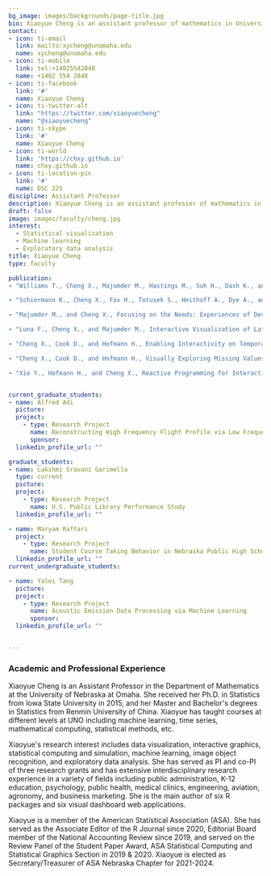 ```yaml
---
bg_image: images/backgrounds/page-title.jpg
bio: Xiaoyue Cheng is an assistant professor of mathematics in University of Nebraska at Omaha. Her research interests include statistical visualization, interactive graphics, machine learning, classification, Exploratory data analysis, missing data analysis, time series, statistical simulation and computing.
contact:
- icon: ti-email
  link: mailto:xycheng@unomaha.edu
  name: xycheng@unomaha.edu
- icon: ti-mobile
  link: tel:+14025542848
  name: +1402 554 2848
- icon: ti-facebook
  link: '#'
  name: Xiaoyue Cheng
- icon: ti-twitter-alt
  link: "https://twitter.com/xiaoyuecheng"
  name: "@xiaoyuecheng"
- icon: ti-skype
  link: '#'
  name: Xiaoyue Cheng
- icon: ti-world
  link: 'https://chxy.github.io'
  name: chxy.github.io
- icon: ti-location-pin
  link: '#'
  name: DSC 225
discipline: Assistant Professor
description: Xiaoyue Cheng is an assistant professor of mathematics in University of Nebraska at Omaha. Her research interests include statistical visualization, interactive graphics, machine learning, classification, Exploratory data analysis, missing data analysis, time series, statistical simulation and computing.
draft: false
image: images/faculty/cheng.jpg
interest:
  - Statistical visualization
  - Machine learning
  - Exploratory data analysis
title: Xiaoyue Cheng
type: faculty

publication: 
- "Williams T., Cheng X., Majumder M., Hastings M., Suh H., Dash K., and Yeo J., Collaborative Big Data Review for Educational Impact, School Community Journal, 30(2), 93-104 (2020)."

- "Schiermann K., Cheng X., Fox H., Totusek S., Heithoff A., Dye A., and Majumder M., Interactive Visualization on the CNS HIV Anti-Retroviral Therapy Effects Research, JSM Proceedings, 2684-2695 (2018)."

- "Majumder M., and Cheng X., Focusing on the Needs: Experiences of Developing a Data Science Program, Journal of Computational and Graphical Statistics, 26(4), 779-780 (2017)."

- "Luna F., Cheng X., and Majumder M., Interactive Visualization of Latino Political Participation in Nebraska and USA, JSM Proceedings, 3698-3709 (2016)."

- "Cheng X., Cook D., and Hofmann H., Enabling Interactivity on Temporal and Longitudinal Displays, Journal of Computational and Graphical Statistics, 25(4), 1057-1076 (2015)."

- "Cheng X., Cook D., and Hofmann H., Visually Exploring Missing Values in Multivariable Data Using a Graphical User Interface, Journal of Statistical Software, 68(6), 1-23 (2014)."

- "Xie Y., Hofmann H., and Cheng X., Reactive Programming for Interactive Graphics, Statistical Science, 29(2), 201-213 (2014)."


current_graduate_students:
- name: Alfred Adi
  picture: 
  project:
    - type: Research Project
      name: Reconstructing High Frequency Flight Profile via Low Frequency Data Interpolation
      sponsor: 
  linkedin_profile_url: ""

graduate_students:
- name: Lakshmi Sravani Garimella
  type: current
  picture: 
  project:
    - type: Research Project
      name: U.S. Public Library Performance Study
  linkedin_profile_url: ""

- name: Maryam Raftari
  project:
    - type: Research Project
      name: Student Course Taking Behavior in Nebraska Public High Schools
  linkedin_profile_url: ""
current_undergraduate_students:

- name: Yalei Tang
  picture: 
  project:
    - type: Research Project
      name: Acoustic Emission Data Processing via Machine Learning
      sponsor: 
  linkedin_profile_url: ""


---
```


### Academic and Professional Experience

Xiaoyue Cheng is an Assistant Professor in the Department of Mathematics at the University of Nebraska at Omaha. She received her Ph.D. in Statistics from Iowa State University in 2015, and her Master and Bachelor's degrees in Statistics from Renmin University of China. Xiaoyue has taught courses at different levels at UNO including machine learning, time series, mathematical computing, statistical methods, etc.

Xiaoyue's research interest includes data visualization, interactive graphics, statistical computing and simulation, machine learning, image object recognition, and exploratory data analysis. She has served as PI and co-PI of three research grants and has extensive interdisciplinary research experience in a variety of fields including public administration, K-12 education, psychology, public health, medical clinics, engineering, aviation, agronomy, and business marketing. She is the main author of six R packages and six visual dashboard web applications.

Xiaoyue is a member of the American Statistical Association (ASA). She has served as the Associate Editor of the R Journal since 2020, Editorial Board member of the National Accounting Review since 2019, and served on the Review Panel of the Student Paper Award, ASA Statistical Computing and Statistical Graphics Section in 2019 & 2020. Xiaoyue is elected as Secretary/Treasurer of ASA Nebraska Chapter for 2021-2024.
